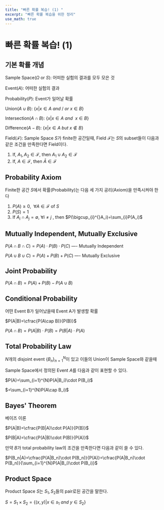 ```yaml
---
title: "빠른 확률 복습! (1) "
excerpt: "빠른 확률 복습을 위한 정리"
use_math: true
---
```


# 빠른 확률 복습! (1)

## 기본 확률 개념

Sample Space($\Omega$ or $S$): 어떠한 실험의 결과를 모두 모은 것

Event($A)$: 어떠한 실험의 결과

Probability($P$): Event가 일어날 확률

Union($A\cup B$): $\{x|x\in A \ and\ /\ or \ x\in B \}$

Intersection($A\cap B$): $\{x|x\in A \ and\ \ x\in B \}$

Difference($A-B$): $\{x|x\in A \ but \ x\notin B \}$

Field($\mathcal{F}$): Sample Space $S$가 finite한 공간일때, Field $\mathcal{F}$는 $S$의 subset들이 다음과 같은 조건을 만족한다면 Field이다.

1. If, $A_1,A_2\in\mathcal{F},$ then   $A_1\cup A_2 \in \mathcal{F}$
2. If, $A\in{\mathcal{F}},$ then $\bar{A}\in{\mathcal{F}}$

## Probability Axiom

Finite한 공간 $S$에서 확률(Probability)는 다음 세 가지 공리(Axiom)을 만족시켜야 한다

1. $P(A)\ge0,\ \ \forall A\in\mathcal{F}$ of $S$
2. $P(S)=1$
3. If   $A_i\cap A_j = \emptyset, \ \forall i \neq j$ , then $P(\bigcup_{i}^{}A_i)=\sum_{i}P(A_i)$

## Mutually Independent, Mutually Exclusive

$P(A\cap B \cap C)=P(A)\cdot P(B)\cdot P(C)$ —- Mutually Independent

$P(A\cup B \cup C)=P(A) +P(B)+P(C)$ —- Mutually Exclusive

## Joint Probability

$P(A\cap B)=P(A)+P(B)-P(A\cup B)$

## Conditional Probability

어떤 Event B가 일어났을때 Event A가 발생할 확률

$P(A|B)=\cfrac{P(A\cap B)}{P(B)}$

$P(A\cap B)=P(A|B)\cdot P(B)=P(B|A)\cdot P(A)$

## Total Probability Law

$N$개의 disjoint event $\{ B_n\}_{n=1}^N$이 있고 이들의 Union이 Sample Space와 같을때

Sample Space에서 정의된 Event $A$를 다음과 같이 표현할 수 있다.

$P(A)=\sum_{i=1}^{N}P(A|B_i)\cdot P(B_i)$

$=\sum_{i=1}^{N}P(A\cap B_i)$

## Bayes' Theorem

베이즈 이론

$P(A|B)=\cfrac{P(B|A)\cdot P(A)}{P(B)}$

$P(B|A)=\cfrac{P(A|B)\cdot P(B)}{P(A)}$

만약 $B$가 total probability law의 조건을 만족한다면 다음과 같이 쓸 수 있다.

$P(B_n|A)=\cfrac{P(A|B_n)\cdot P(B_n)}{P(A)}=\cfrac{P(A|B_n)\cdot P(B_n)}{\sum_{i=1}^{N}P(A|B_i)\cdot P(B_i)}$

## Product Space

Product Space $S$는 $S_1,S_2$들의 pair로된 공간을 말한다.

$S=S_1\times S_2 = \{ (x,y)|x\in s_1 \ and \ y\in S_2 \}$